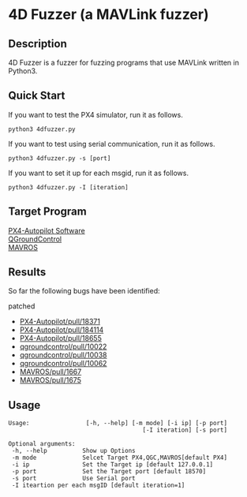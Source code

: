 
# 4D Fuzzer (a MAVLink fuzzer)


## Description

4D Fuzzer is a fuzzer for fuzzing programs that use MAVLink written in Python3.


## Quick Start
If you want to test the PX4 simulator, run it as follows.
```
python3 4dfuzzer.py
```
If you want to test using serial communication, run it as follows.
```
python3 4dfuzzer.py -s [port]
```
If you want to set it up for each msgid, run it as follows.
```
python3 4dfuzzer.py -I [iteration]
```

## Target Program
[PX4-Autopilot Software](https://github.com/PX4/PX4-Autopilot)   
[QGroundControl](https://github.com/mavlink/qgroundcontrol)   
[MAVROS](https://github.com/mavlink/mavros)



## Results

So far the following bugs have been identified:

patched
- [PX4-Autopilot/pull/18371](https://github.com/PX4/PX4-Autopilot/pull/18371)
- [PX4-Autopilot/pull/184114](https://github.com/PX4/PX4-Autopilot/pull/18411)
- [PX4-Autopilot/pull/18655](https://github.com/PX4/PX4-Autopilot/pull/18655)
- [qgroundcontrol/pull/10022](https://github.com/mavlink/qgroundcontrol/pull/10022)
- [qgroundcontrol/pull/10038](https://github.com/mavlink/qgroundcontrol/pull/10038)
- [qgroundcontrol/pull/10062](https://github.com/mavlink/qgroundcontrol/pull/10062)
- [MAVROS/pull/1667](https://github.com/mavlink/mavros/pull/1667)
- [MAVROS/pull/1675](https://github.com/mavlink/mavros/pull/1675)



## Usage

```
Usage:                [-h, --help] [-m mode] [-i ip] [-p port]
                                      [-I iteration] [-s port]

Optional arguments:                                           
 -h, --help          Show up Options                          
 -m mode             Selcet Target PX4,QGC,MAVROS[default PX4]
 -i ip               Set the Target ip [default 127.0.0.1]    
 -p port             Set the Target port [default 18570]      
 -s port             Use Serial port                          
 -I iteartion per each msgID [default iteration=1]

```
